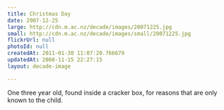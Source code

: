 ```yaml
---
title: Christmas Day
date: 2007-12-25
large: http://cdn.m.ac.nz/decade/images/20071225.jpg
small: http://cdn.m.ac.nz/decade/images/small/20071225.jpg
flickrUrl: null
photoId: null
createdAt: 2011-01-30 11:07:20.766679
updatedAt: 2008-11-15 22:27:15
layout: decade-image

---
```

One three year old, found inside a cracker box, for reasons that are only known to the child.

